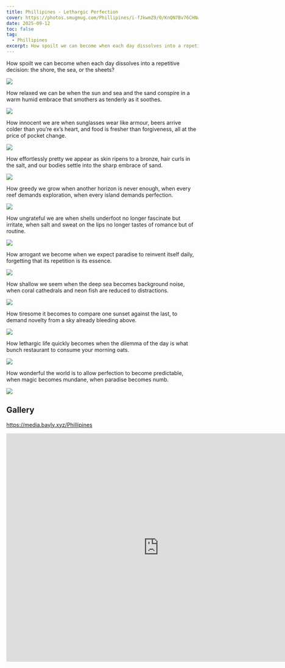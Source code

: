 ```yaml
---
title: Phillipines - Lethargic Perfection
cover: https://photos.smugmug.com/Phillipines/i-fJkwmZ9/0/KnQN7Bv76CHNwJFqHgg25vZkfgjm7bXFdf57zxq8N/X4/DJI_0378-X4.jpg
date: 2025-09-12
toc: false
tag:
  - Phillipines
excerpt: How spoilt we can become when each day dissolves into a repetitive decision the shore, the sea, or the sheets? How relaxed we can be when the sun and sea and the sand conspire in a warm humid embrace that smothers as tenderly as it soothes.
---
```


How spoilt we can become when each day dissolves into a repetitive decision: the shore, the sea, or the sheets?

![](https://photos.smugmug.com/Phillipines/i-cFMTGRC/0/Lz2pjbgzjCMgk6r6j4v3GrjkhWbmQGRgrFxPLjWHv/X4/DJI_0565-X4.jpg)

How relaxed we can be when the sun and sea and the sand conspire in a warm humid embrace that smothers as tenderly as it soothes.

![](https://photos.smugmug.com/Phillipines/i-3T9Bt7t/0/NbrH4mw8ZfHfnppnxmwVGwKSLTvXL2JGh28VFnnx3/X4/DSC06882-X4.jpg)

How innocent we are when sunglasses wear like armour, beers arrive colder than you’re ex’s heart, and food is fresher than forgiveness, all at the price of pocket change.

![](https://photos.smugmug.com/Phillipines/i-XccC78k/0/L53NWqMWwd7KLB7tN445LmJ5zk4tvbvXd6zx9r633/X3/DSC07137-X3.jpg)

How effortlessly pretty we appear as skin ripens to a bronze, hair curls in the salt, and our bodies settle into the sharp embrace of sand.

![](https://photos.smugmug.com/Phillipines/i-vqnWKQZ/0/KzvNjBTH637Nr7jL99kZdD82xv2GvGZtw3wmmG4hZ/X4/DJI_0411-Pano-X4.jpg)

How greedy we grow when another horizon is never enough, when every reef demands exploration, when every island demands perfection.

![](https://photos.smugmug.com/Phillipines/i-M3ScRHK/0/K59NMfmHrZHqTFMPcRkW42nXsznWpJdTtBbbPXWRV/X3/DSC07051-X3.jpg)

How ungrateful we are when shells underfoot no longer fascinate but irritate, when salt and sweat on the lips no longer tastes of romance but of routine.

![](https://photos.smugmug.com/Phillipines/i-PBJqSL7/0/KbdrZWqfmJnjW3GH8dHn7jHnQwVfjF8WB9WC5hn8M/X4/DJI_0457-X4.jpg)

How arrogant we become when we expect paradise to reinvent itself daily, forgetting that its repetition is its essence.

![](https://photos.smugmug.com/Phillipines/i-B3v2H3Z/0/NBbSBm2bWTnbcgpWqPLXD6ttkRqHNqj324g6hPRwt/X4/DSC07130-X4.jpg)

How shallow we seem when the deep sea becomes background noise, when coral cathedrals and neon fish are reduced to distractions.

![](https://photos.smugmug.com/Phillipines/i-H59RT6M/0/KptPRVrHkDGSxsgqdjddzWWPfMhqh3brPdNKj2G2X/X4/DJI_0484-Pano-X4.jpg)

How tiresome it becomes to compare one sunset against the last, to demand novelty from a sky already bleeding above.

![](https://photos.smugmug.com/Phillipines/i-QjnVCRk/0/MtStQt6J4N4zLw6g3sZ6Nj9PKmk293FPcQm4sKn98/X4/DSC06992-X4.jpg)

How lethargic life quickly becomes when the dilemma of the day is what bunch restaurant to consume your morning oats.

![](https://photos.smugmug.com/Phillipines/i-Vscdrcd/0/MdgdJ7hNVDVXQZD2nNLPj2z9hshqdLZdVhNC3WzSb/X4/DJI_0739-X4.jpg)

How wonderful the world is to allow perfection to become predictable, when magic becomes mundane, when paradise becomes numb.

![](https://photos.smugmug.com/Phillipines/i-s7Ndzds/0/KDVcCqGN6hQhDnSw2W52PHLmM2bqXBdr2Rj9BGp76/X4/DSC07059-X4.jpg)

## Gallery

https://media.bayly.xyz/Phillipines

<iframe src="https://media.bayly.xyz/frame/slideshow?key=cLm7Hp&speed=3&transition=fade&autoStart=1&captions=0&navigation=0&playButton=0&randomize=0&transitionSpeed=2" width="800" height="600" frameborder="no" scrolling="no"></iframe>
